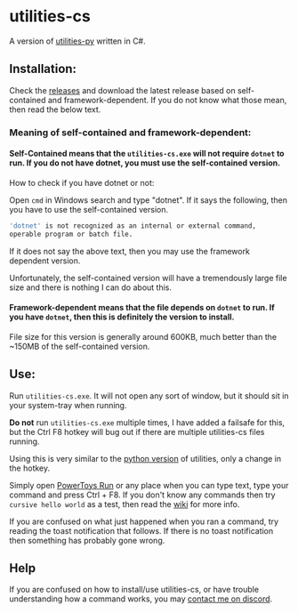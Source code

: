 # utilities-cs
A version of [utilities-py](https://github.com/prokenz101/utilities-py) written in C#.
 
## Installation:
Check the [releases](https://github.com/prokenz101/utilities-cs/releases) and download the latest release based on self-contained and framework-dependent. If you do not know what those mean, then read the below text.
 
### Meaning of self-contained and framework-dependent:
#### Self-Contained means that the `utilities-cs.exe` will not require `dotnet` to run. If you do not have dotnet, you must use the self-contained version.

How to check if you have dotnet or not:

Open `cmd` in Windows search and type "dotnet". If it says the following, then you have to use the self-contained version. 
```bash
'dotnet' is not recognized as an internal or external command,
operable program or batch file.
```

If it does not say the above text, then you may use the framework dependent version.

Unfortunately, the self-contained version will have a tremendously large file size and there is nothing I can do about this.

#### Framework-dependent means that the file depends on `dotnet` to run. If you have `dotnet`, then this is definitely the version to install.

File size for this version is generally around 600KB, much better than the ~150MB of the self-contained version.

## Use:
Run `utilities-cs.exe`. It will not open any sort of window, but it should sit in your system-tray when running.

**Do not** run `utilities-cs.exe` multiple times, I have added a failsafe for this, but the Ctrl F8 hotkey will bug out if there are multiple utilities-cs files running.

Using this is very similar to the [python version](https://github.com/prokenz101/utilities-py) of utilities, only a change in the hotkey.

Simply open [PowerToys Run](https://github.com/microsoft/powertoys) or any place when you can type text, type your command and press Ctrl + F8. If you don't know any commands then try `cursive hello world` as a test, then read the [wiki](https://github.com/prokenz101/utilities-py/wiki/Utilities-Wiki-(Windows,-C%23-and-Python)) for more info.

If you are confused on what just happened when you ran a command, try reading the toast notification that follows. If there is no toast notification then something has probably gone wrong.

## Help
If you are confused on how to install/use utilities-cs, or have trouble understanding how a command works, you may [contact me on discord](https://github.com/prokenz101/utilities-py/wiki/Utilities-Wiki-(Windows,-C%23-and-Python)#got-any-doubts).
